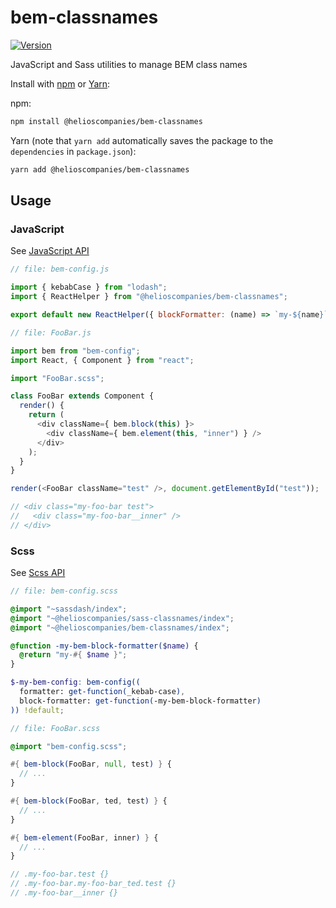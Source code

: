 bem-classnames
===========

[![Version](http://img.shields.io/npm/v/@helioscompanies/bem-classnames.svg)](https://www.npmjs.org/package/@helioscompanies/bem-classnames)

JavaScript and Sass utilities to manage BEM class names

Install with [npm](https://www.npmjs.com/) or [Yarn](https://yarnpkg.com/):

npm:
```sh
npm install @helioscompanies/bem-classnames
```

Yarn (note that `yarn add` automatically saves the package to the `dependencies` in `package.json`):
```sh
yarn add @helioscompanies/bem-classnames
```

## Usage

### JavaScript

See [JavaScript API](docs/bem.js.md)

```js
// file: bem-config.js

import { kebabCase } from "lodash";
import { ReactHelper } from "@helioscompanies/bem-classnames";

export default new ReactHelper({ blockFormatter: (name) => `my-${name}`, formatter: kebabCase });
```

```js
// file: FooBar.js

import bem from "bem-config";
import React, { Component } from "react";

import "FooBar.scss";

class FooBar extends Component {
  render() {
    return (
      <div className={ bem.block(this) }>
        <div className={ bem.element(this, "inner") } />
      </div>
    );
  }
}

render(<FooBar className="test" />, document.getElementById("test"));

// <div class="my-foo-bar test">
//   <div class="my-foo-bar__inner" />
// </div>
```


### Scss

See [Scss API](docs/bem.scss.md)

```scss
// file: bem-config.scss

@import "~sassdash/index";
@import "~@helioscompanies/sass-classnames/index";
@import "~@helioscompanies/bem-classnames/index";

@function -my-bem-block-formatter($name) {
  @return "my-#{ $name }";
}

$-my-bem-config: bem-config((
  formatter: get-function(_kebab-case),
  block-formatter: get-function(-my-bem-block-formatter) 
)) !default;
```

```scss
// file: FooBar.scss

@import "bem-config.scss";

#{ bem-block(FooBar, null, test) } {
  // ...
}

#{ bem-block(FooBar, ted, test) } {
  // ...
}

#{ bem-element(FooBar, inner) } {
  // ...
}

// .my-foo-bar.test {}
// .my-foo-bar.my-foo-bar_ted.test {}
// .my-foo-bar__inner {}
```

